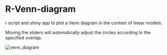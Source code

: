 # R-Venn-diagram
r script and shiny app to plot a Venn diagram in the context of linear models. 

Moving the sliders will automatically adjust the circles according to the specified overlap. 

![venn_diagram](https://user-images.githubusercontent.com/36103689/47523452-57889e80-d898-11e8-819e-56dadc52ada0.png)
